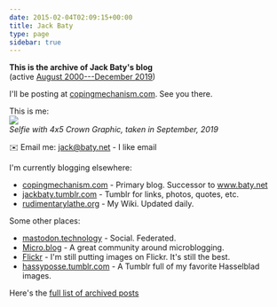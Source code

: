 ```yaml
---
date: 2015-02-04T02:09:15+00:00
title: Jack Baty
type: page
sidebar: true
---
```


**This is the archive of Jack Baty's blog**  
(active [August 2000---December 2019](https://www.baty.net/post/))

I'll be posting at [copingmechanism.com](https://copingmechanism.com/). See you there.

This is me:  
![](/img/selfie-4x5.jpg)  
_Selfie with 4x5 Crown Graphic, taken in September, 2019_

✉️ Email me: [jack@baty.net](mailto:jack@baty.net) - I like email

I'm currently blogging elsewhere:

* [copingmechanism.com](https://copingmechanism.com/) - Primary blog. Successor to www.baty.net
* [jackbaty.tumblr.com](https://jackbaty.tumblr.com) - Tumblr for links, photos, quotes, etc.
* [rudimentarylathe.org](https://rudimentarylathe.org) - My Wiki. Updated daily.


Some other places:

* [mastodon.technology](https://mastodon.technology/@jackbaty) - Social. Federated.
* [Micro.blog](https://micro.blog/jack) - A great community around microblogging.
* [Flickr](https://flickr.com/photos/jbaty) - I'm still putting images on Flickr. It's still the best.
* [hassyposse.tumblr.com](https://hassyposse.tumblr.com) - A Tumblr full of my favorite Hasselblad images.


Here's the [full list of archived posts](/post/)
